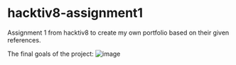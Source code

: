 # hacktiv8-assignment1
Assignment 1 from hacktiv8 to create my own portfolio based on their given references.

The final goals of the project:
![image](https://user-images.githubusercontent.com/80952805/185781776-8395f134-fdce-4606-abdf-1a8543bc662a.png)
